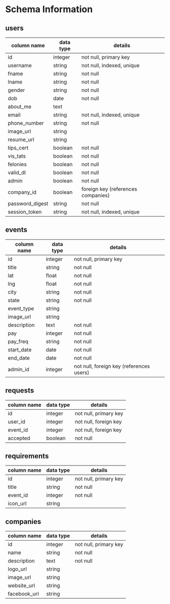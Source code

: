 # Schema Information

## users
column name     | data type | details
----------------|-----------|-----------------------
id              | integer   | not null, primary key
username        | string    | not null, indexed, unique
fname           | string    | not null
lname           | string    | not null
gender          | string    | not null
dob             | date      | not null
about_me        | text      |
email           | string    | not null, indexed, unique
phone_number    | string    | not null
image_url       | string    |
resume_url      | string    |
tips_cert       | boolean   | not null
vis_tats        | boolean   | not null
felonies        | boolean   | not null
valid_dl        | boolean   | not null
admin           | boolean   | not null
company_id      | boolean   | foreign key (references companies)
password_digest | string    | not null
session_token   | string    | not null, indexed, unique

## events
column name | data type | details
------------|-----------|-----------------------
id          | integer   | not null, primary key
title       | string    | not null
lat         | float     | not null
lng         | float     | not null
city        | string    | not null
state       | string    | not null
event_type  | string    |
image_url   | string    |
description | text      | not null
pay         | integer   | not null
pay_freq    | string    | not null
start_date  | date      | not null
end_date    | date      | not null
admin_id    | integer   | not null, foreign key (references users)

## requests
column name | data type | details
------------|-----------|-----------------------
id          | integer   | not null, primary key
user_id     | integer   | not null, foreign key
event_id    | integer   | not null, foreign key
accepted    | boolean   | not null

## requirements
column name | data type | details
------------|-----------|-----------------------
id          | integer   | not null, primary key
title       | string    | not null
event_id    | integer   | not null
icon_url    | string    |

## companies
column name | data type | details
------------|-----------|-----------------------
id          | integer   | not null, primary key
name        | string    | not null
description | text      | not null
logo_url    | string    | 
image_url   | string    |
website_url | string    |
facebook_url| string    |
